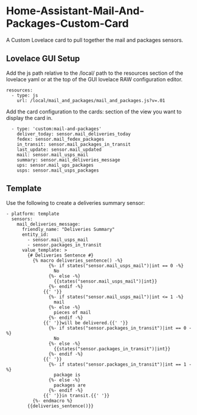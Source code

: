 # Home-Assistant-Mail-And-Packages-Custom-Card
A Custom Lovelace card to pull together the mail and packages sensors.

## Lovelace GUI Setup

Add the js path relative to the /local/ path to the resources section of the lovelace yaml or at the top of the GUI lovelace RAW configuration editor.
```
resources:
  - type: js
    url: /local/mail_and_packages/mail_and_packages.js?v=.01
```
Add the card configuration to the cards: section of the view you want to display the card in.
```
  - type: 'custom:mail-and-packages'
    deliver_today: sensor.mail_deliveries_today
    fedex: sensor.mail_fedex_packages
    in_transit: sensor.mail_packages_in_transit
    last_update: sensor.mail_updated
    mail: sensor.mail_usps_mail
    summary: sensor.mail_deliveries_message
    ups: sensor.mail_ups_packages
    usps: sensor.mail_usps_packages
```

## Template
Use the following to create a deliveries summary sensor:
```
- platform: template
  sensors:
    mail_deliveries_message:
      friendly_name: "Deliveries Summary"
      entity_id: 
        - sensor.mail_usps_mail
        - sensor.packages_in_transit
      value_template: > 
        {# Deliveries Sentence #}
          {% macro deliveries_sentence() -%}
                {%- if states("sensor.mail_usps_mail")|int == 0 -%}
                  No
                {%- else -%}
                  {{states("sensor.mail_usps_mail")|int}}
                {%- endif -%}
              {{' '}} 
                {%- if states("sensor.mail_usps_mail")|int <= 1 -%}
                  mail
                {%- else -%}
                  pieces of mail
                {%- endif -%}
              {{' '}}will be delivered.{{' '}} 
                {%- if states("sensor.packages_in_transit")|int == 0 -%}
                  No
                {%- else -%}
                  {{states("sensor.packages_in_transit")|int}}
                {%- endif -%}
              {{' '}} 
                {%- if states("sensor.packages_in_transit")|int == 1 -%}
                  package is
                {%- else -%}
                  packages are
                {%- endif -%}
              {{' '}}in transit.{{' '}}
          {%- endmacro %}
        {{deliveries_sentence()}}
```      
